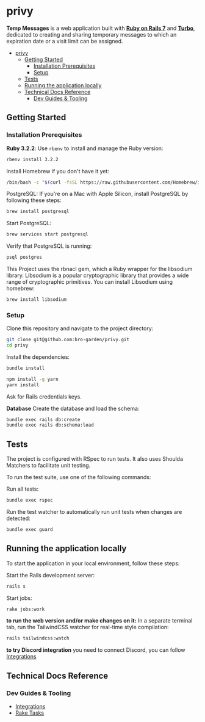 # privy

**Temp Messages** is a web application built with [**Ruby on Rails 7**](https://guides.rubyonrails.org/) and [**Turbo**](https://turbo.hotwired.dev/), dedicated to creating and sharing temporary messages to which an expiration date or a visit limit can be assigned.

- [privy](#privy)
  - [Getting Started](#getting-started)
    - [Installation Prerequisites](#installation-prerequisites)
    - [Setup](#setup)
  - [Tests](#tests)
  - [Running the application locally](#running-the-application-locally)
  - [Technical Docs Reference](#technical-docs-reference)
    - [Dev Guides \& Tooling](#dev-guides--tooling)

## Getting Started

### Installation Prerequisites

**Ruby 3.2.2**: Use `rbenv` to install and manage the Ruby version:

```bash
rbenv install 3.2.2
```

Install Homebrew if you don't have it yet:

```bash
/bin/bash -c "$(curl -fsSL https://raw.githubusercontent.com/Homebrew/install/HEAD/install.sh)"
```

PostgreSQL: If you're on a Mac with Apple Silicon, install PostgreSQL by following these steps:

```bash
brew install postgresql
```

Start PostgreSQL:

```bash
brew services start postgresql
```

Verify that PostgreSQL is running:

```bash
psql postgres
```

This Project uses the rbnacl gem, which a Ruby wrapper for the libsodium library. Libsodium is a popular cryptographic library that provides a wide range of cryptographic primitives. You can install Libsodium using homebrew:

```bash
brew install libsodium
```

### Setup

Clone this repository and navigate to the project directory:

```bash
git clone git@github.com:bro-garden/privy.git
cd privy
```

Install the dependencies:

```bash
bundle install

npm install -g yarn
yarn install
```

Ask for Rails credentials keys.

**Database**
Create the database and load the schema:

```bash
bundle exec rails db:create
bundle exec rails db:schema:load
```

## Tests

The project is configured with RSpec to run tests. It also uses Shoulda Matchers to facilitate unit testing.

To run the test suite, use one of the following commands:

Run all tests:

```bash
bundle exec rspec
```

Run the test watcher to automatically run unit tests when changes are detected:

```bash
bundle exec guard
```

## Running the application locally

To start the application in your local environment, follow these steps:

Start the Rails development server:

```bash
rails s
```

Start jobs:

```bash
rake jobs:work
```

**to run the web version and/or make changes on it:** In a separate terminal tab, run the TailwindCSS watcher for real-time style compilation:

```bash
rails tailwindcss:watch
```

**to try Discord integration** you need to connect Discord, you can follow [Integrations](./app/integrations/README.md#connect-to-your-local-deploy)

## Technical Docs Reference

### Dev Guides & Tooling

- [Integrations](./app/integrations/README.md)
- [Rake Tasks](./lib/tasks/README.md)

